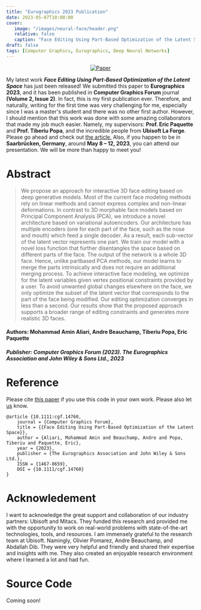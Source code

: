 ```yaml
---
title: "Eurographics 2023 Publication"
date: 2023-05-07T10:00:00
cover:
   image: "/images/neural-face/header.png"
   relative: false
   caption: "Face Editing Using Part‑Based Optimization of the Latent Space"
draft: false
tags: [Computer Graphics, Eurographics, Deep Neural Networks]
---
```

<div align='center'>
    <a href='https://diglib.eg.org/handle/10.1111/cgf14760' target='_blank'><img loading="lazy" src="https://img.shields.io/badge/Paper-nueral--face-blue" alt="Paper" /></a>
</div>

My latest work _**Face Editing Using Part‑Based Optimization of the Latent Space**_ has just been released! We submitted this paper to **Eurographics 2023**, and it has been published in **Computer Graphics Forum** journal **(Volume 2, Issue 2)**. In fact, this is my first publication ever.
Therefore, and naturally, writing for the first time was very challenging for me, especially since I was a master's student and there was no other first author.
However, I should mention that this work was done with some amazing collaborators that made my job much easier. Namely, my supervisors: **Prof. Eric Paquette** and **Prof. Tiberiu Popa**, and the incredible people from **Ubisoft La Forge**.
Please go ahead and check out [the article.](https://diglib.eg.org/handle/10.1111/cgf14760) Also, if you happen to be in **Saarbrücken, Germany**, around **May 8 – 12, 2023**, you can attend our presentation.
We will be more than happy to meet you!

# Abstract
> We propose an approach for interactive 3D face editing based on deep generative models. Most of the current face modeling methods rely on linear methods and cannot express complex and non-linear deformations. In contrast to 3D morphable face models based on Principal Component Analysis (PCA), we introduce a novel architecture based on variational autoencoders. Our architecture has multiple encoders (one for each part of the face, such as the nose and mouth) which feed a single decoder. As a result, each sub-vector of the latent vector represents one part. We train our model with a novel loss function that further disentangles the space based on different parts of the face. The output of the network is a whole 3D face. Hence, unlike partbased PCA methods, our model learns to merge the parts intrinsically and does not require an additional merging process. To achieve interactive face modeling, we optimize for the latent variables given vertex positional constraints provided by a user. To avoid unwanted global changes elsewhere on the face, we only optimize the subset of the latent vector that corresponds to the part of the face being modified. Our editing optimization converges in less than a second. Our results show that the proposed approach supports a broader range of editing constraints and generates more realistic 3D faces.

#### Authors: Mohammad Amin Aliari, Andre Beauchamp, Tiberiu Popa, Eric Paquette
##### Publisher: Computer Graphics Forum (2023). The Eurographics Association and John Wiley & Sons Ltd., 2023

# Reference
Please cite [this paper](https://diglib.eg.org/handle/10.1111/cgf14760) if you use this code in your own work. Please also let [us](mailto:eric.paquette@etsmtl.ca) know.
```
@article {10.1111:cgf.14760,
    journal = {Computer Graphics Forum},
    title = {{Face Editing Using Part-Based Optimization of the Latent Space}},
    author = {Aliari, Mohammad Amin and Beauchamp, Andre and Popa, Tiberiu and Paquette, Eric},
    year = {2023},
    publisher = {The Eurographics Association and John Wiley & Sons Ltd.},
    ISSN = {1467-8659},
    DOI = {10.1111/cgf.14760}
}
```

# Acknowledement
I want to acknowledge the great support and collaboration of our industry partners: Ubisoft and Mitacs.
They funded this research and provided me with the opportunity to work on real-world problems with state-of-the-art technologies, tools, and resources.
I am immensely grateful to the research team at Ubisoft. Namingly, Olivier Pomarez, Andre Beauchamp, and Abdallah Dib.
They were very helpful and friendly and shared their expertise and insights with me.
They also created an enjoyable research environment where I learned a lot and had fun.

# Source Code
Coming soon!